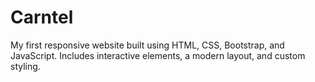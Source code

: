 # Carntel
My first responsive website built using HTML, CSS, Bootstrap, and JavaScript. Includes interactive elements, a modern layout, and custom styling.
